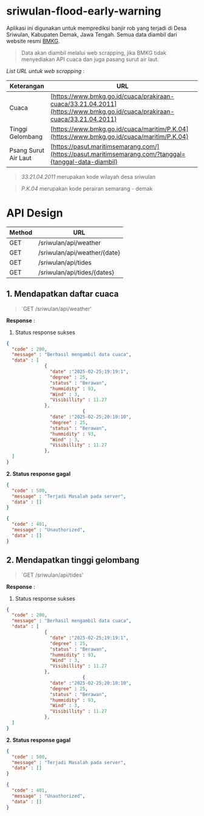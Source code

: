 # sriwulan-flood-early-warning
Aplikasi ini digunakan untuk memprediksi banjir rob yang terjadi di Desa Sriwulan, Kabupaten Demak, Jawa Tengah. Semua data diambil dari website resmi [BMKG](https://www.bmkg.go.id/).

> Data akan diambil melalui web scrapping, jika BMKG tidak menyediakan API cuaca dan juga pasang surut air laut.

*List URL untuk web scrapping* :

| Keterangan | URL |
| ----------- | ----------- |
|Cuaca|[https://www.bmkg.go.id/cuaca/prakiraan-cuaca/33.21.04.2011](https://www.bmkg.go.id/cuaca/prakiraan-cuaca/33.21.04.2011)|
|Tinggi Gelombang|[https://www.bmkg.go.id/cuaca/maritim/P.K.04](https://www.bmkg.go.id/cuaca/maritim/P.K.04)|
|Psang Surut Air Laut|[https://pasut.maritimsemarang.com/](https://pasut.maritimsemarang.com/?tanggal={tanggal-data-diambil)|

> *33.21.04.2011* merupakan kode wilayah desa sriwulan

> *P.K.04* merupakan kode perairan semarang - demak

# API Design
| Method | URL |
| ----------- | ----------- |
| GET | /sriwulan/api/weather |
| GET | /sriwulan/api/weather/{date} |
| GET | /sriwulan/api/tides |
| GET | /sriwulan/api/tides/{dates} |

## 1. Mendapatkan daftar cuaca
> `GET /sriwulan/api/weather'

**Response** : 

1. Status response sukses

```json
{
  "code" : 200,
  "message" : "Berhasil mengambil data cuaca",
  "data" : [
              {
                "date" :"2025-02-25;19:19:1",
                "degree" : 25,
                "status" : "Berawan",
                "hummidity" : 93,
                "Wind" : 3,
                "Visibillity" : 11.27
              },
                            {
                "date" :"2025-02-25;20:10:10",
                "degree" : 25,
                "status" : "Berawan",
                "hummidity" : 93,
                "Wind" : 3,
                "Visibillity" : 11.27
              },
  ]
}
```

**2. Status response gagal**

```json
{
  "code" : 500,
  "message" : "Terjadi Masalah pada server",
  "data" : []
}
````

```json
{
  "code" : 401,
  "message" : "Unauthorized",
  "data" : []
}
```

## 2. Mendapatkan tinggi gelombang
 
> `GET /sriwulan/api/tides'

**Response** : 

1. Status response sukses

```json
{
  "code" : 200,
  "message" : "Berhasil mengambil data cuaca",
  "data" : [
              {
                "date" :"2025-02-25;19:19:1",
                "degree" : 25,
                "status" : "Berawan",
                "hummidity" : 93,
                "Wind" : 3,
                "Visibillity" : 11.27
              },
                            {
                "date" :"2025-02-25;20:10:10",
                "degree" : 25,
                "status" : "Berawan",
                "hummidity" : 93,
                "Wind" : 3,
                "Visibillity" : 11.27
              },
  ]
}
```

**2. Status response gagal**

```json
{
  "code" : 500,
  "message" : "Terjadi Masalah pada server",
  "data" : []
}
````

```json
{
  "code" : 401,
  "message" : "Unauthorized",
  "data" : []
}
```
